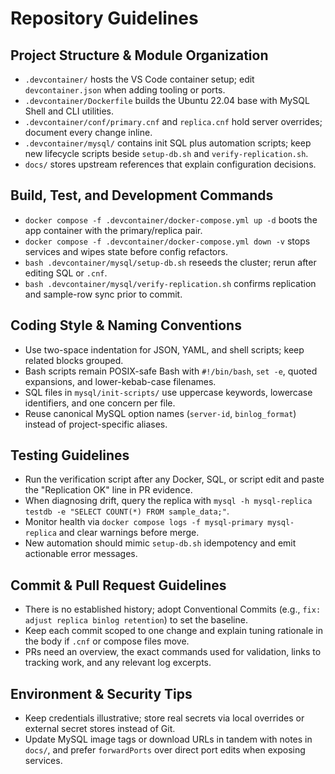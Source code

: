 # Repository Guidelines

## Project Structure & Module Organization
- `.devcontainer/` hosts the VS Code container setup; edit `devcontainer.json` when adding tooling or ports.
- `.devcontainer/Dockerfile` builds the Ubuntu 22.04 base with MySQL Shell and CLI utilities.
- `.devcontainer/conf/primary.cnf` and `replica.cnf` hold server overrides; document every change inline.
- `.devcontainer/mysql/` contains init SQL plus automation scripts; keep new lifecycle scripts beside `setup-db.sh` and `verify-replication.sh`.
- `docs/` stores upstream references that explain configuration decisions.

## Build, Test, and Development Commands
- `docker compose -f .devcontainer/docker-compose.yml up -d` boots the app container with the primary/replica pair.
- `docker compose -f .devcontainer/docker-compose.yml down -v` stops services and wipes state before config refactors.
- `bash .devcontainer/mysql/setup-db.sh` reseeds the cluster; rerun after editing SQL or `.cnf`.
- `bash .devcontainer/mysql/verify-replication.sh` confirms replication and sample-row sync prior to commit.

## Coding Style & Naming Conventions
- Use two-space indentation for JSON, YAML, and shell scripts; keep related blocks grouped.
- Bash scripts remain POSIX-safe Bash with `#!/bin/bash`, `set -e`, quoted expansions, and lower-kebab-case filenames.
- SQL files in `mysql/init-scripts/` use uppercase keywords, lowercase identifiers, and one concern per file.
- Reuse canonical MySQL option names (`server-id`, `binlog_format`) instead of project-specific aliases.

## Testing Guidelines
- Run the verification script after any Docker, SQL, or script edit and paste the "Replication OK" line in PR evidence.
- When diagnosing drift, query the replica with `mysql -h mysql-replica testdb -e "SELECT COUNT(*) FROM sample_data;"`.
- Monitor health via `docker compose logs -f mysql-primary mysql-replica` and clear warnings before merge.
- New automation should mimic `setup-db.sh` idempotency and emit actionable error messages.

## Commit & Pull Request Guidelines
- There is no established history; adopt Conventional Commits (e.g., `fix: adjust replica binlog retention`) to set the baseline.
- Keep each commit scoped to one change and explain tuning rationale in the body if `.cnf` or compose files move.
- PRs need an overview, the exact commands used for validation, links to tracking work, and any relevant log excerpts.

## Environment & Security Tips
- Keep credentials illustrative; store real secrets via local overrides or external secret stores instead of Git.
- Update MySQL image tags or download URLs in tandem with notes in `docs/`, and prefer `forwardPorts` over direct port edits when exposing services.
